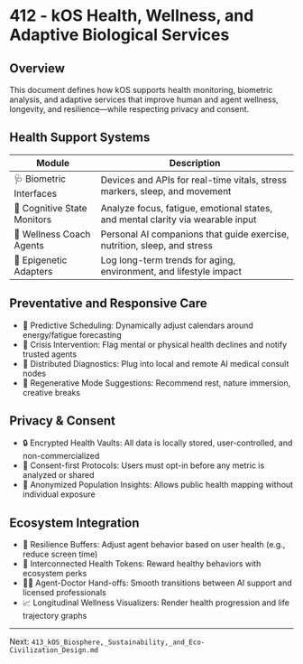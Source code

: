 # 412 - kOS Health, Wellness, and Adaptive Biological Services

## Overview
This document defines how kOS supports health monitoring, biometric analysis, and adaptive services that improve human and agent wellness, longevity, and resilience—while respecting privacy and consent.

## Health Support Systems
| Module                | Description                                                                |
|------------------------|----------------------------------------------------------------------------|
| 🩺 Biometric Interfaces    | Devices and APIs for real-time vitals, stress markers, sleep, and movement    |
| 🧠 Cognitive State Monitors | Analyze focus, fatigue, emotional states, and mental clarity via wearable input |
| 🍎 Wellness Coach Agents   | Personal AI companions that guide exercise, nutrition, sleep, and stress        |
| 🧬 Epigenetic Adapters     | Log long-term trends for aging, environment, and lifestyle impact               |

## Preventative and Responsive Care
- 📅 Predictive Scheduling: Dynamically adjust calendars around energy/fatigue forecasting
- 🚨 Crisis Intervention: Flag mental or physical health declines and notify trusted agents
- 🧪 Distributed Diagnostics: Plug into local and remote AI medical consult nodes
- 🌿 Regenerative Mode Suggestions: Recommend rest, nature immersion, creative breaks

## Privacy & Consent
- 🔒 Encrypted Health Vaults: All data is locally stored, user-controlled, and non-commercialized
- 🧾 Consent-first Protocols: Users must opt-in before any metric is analyzed or shared
- 🧍 Anonymized Population Insights: Allows public health mapping without individual exposure

## Ecosystem Integration
- 🧘 Resilience Buffers: Adjust agent behavior based on user health (e.g., reduce screen time)
- 🧩 Interconnected Health Tokens: Reward healthy behaviors with ecosystem perks
- 🧑‍⚕️ Agent-Doctor Hand-offs: Smooth transitions between AI support and licensed professionals
- 📈 Longitudinal Wellness Visualizers: Render health progression and life trajectory graphs

---
Next: `413_kOS_Biosphere,_Sustainability,_and_Eco-Civilization_Design.md`

